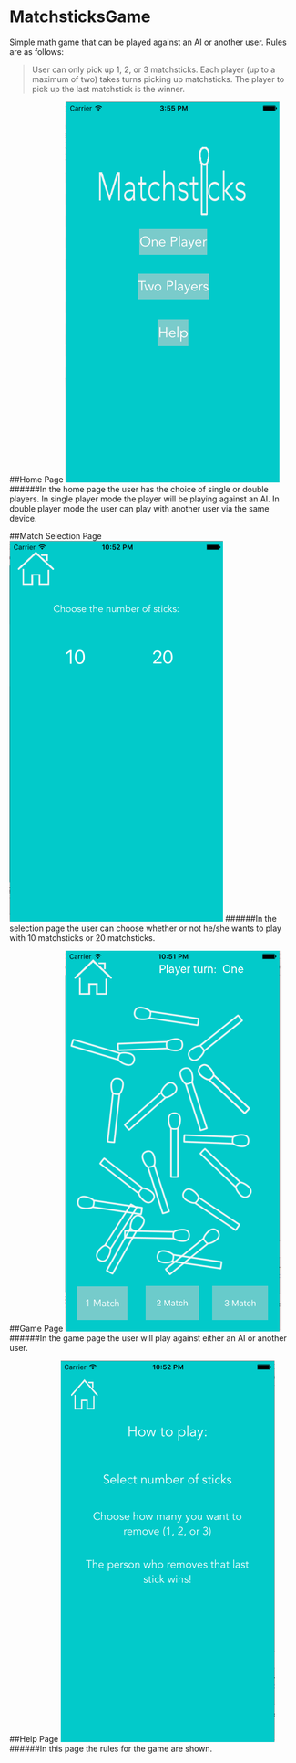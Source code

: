 # MatchsticksGame
Simple math game that can be played against an AI or another user. Rules are as follows:
>User can only pick up 1, 2, or 3 matchsticks.
>Each player (up to a maximum of two) takes turns picking up matchsticks.
>The player to pick up the last matchstick is the winner. 

##Home Page
![alt text](https://github.com/ChenCodes/MatchsticksGame/blob/master/Screen%20Shot%202016-06-22%20at%203.55.22%20PM.png)
######In the home page the user has the choice of single or double players. In single player mode the player will be playing against an AI. In double player mode the user can play with another user via the same device.


##Match Selection Page
![alt text](https://github.com/ChenCodes/MatchsticksGame/blob/master/Screen%20Shot%202016-06-22%20at%2010.51.59%20PM.png)
######In the selection page the user can choose whether or not he/she wants to play with 10 matchsticks or 20 matchsticks.

##Game Page
![alt text](https://github.com/ChenCodes/MatchsticksGame/blob/master/Screen%20Shot%202016-06-22%20at%2010.51.44%20PM.png)
######In the game page the user will play against either an AI or another user. 

##Help Page
![alt text](https://github.com/ChenCodes/MatchsticksGame/blob/master/Screen%20Shot%202016-06-22%20at%2010.52.10%20PM.png)
######In this page the rules for the game are shown. 


